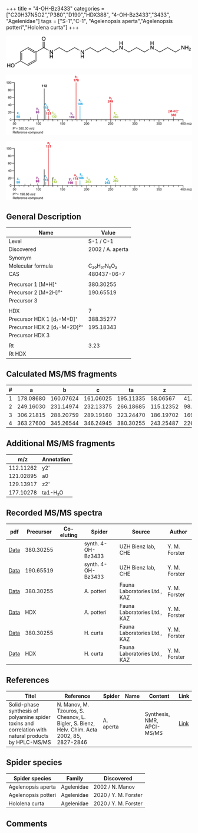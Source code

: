 +++
title = "4-OH-Bz3433"
categories = ["C20H37N5O2","P380","D190","HDX388",
"4-OH-Bz3433","3433",
"Agelenidae"]
tags = ["S-1","C-1",
"Agelenopsis aperta","Agelenopsis potteri","Hololena curta"]
+++

![](/img/4-OH-Bz3433.png)

![](/img_MSMS/380_4-OH-Bz3433.png?classes=border)

![](/img_MSMS/380_4-OH-Bz3433_2.png?classes=border)

## General Description

| Name                        | Value            |
|-----------------------------|------------------|
| Level                       | S-1 / C-1                |
| Discovered                  | 2002 / A. aperta |
| Synonym                     |                  |
| Molecular formula           | C₂₀H₃₇N₅O₂       |
| CAS                         | 480437-06-7      |
|                             |                  |
| Precursor 1 [M+H]⁺          | 380.30255        |
| Precursor 2 [M+2H]²⁺        | 190.65519        |
| Precursor 3                 |                  |
|                             |                  |
| HDX                         | 7                |
| Precursor HDX 1 [d₇-M+D]⁺   | 388.35277        |
| Precursor HDX 2 [d₇-M+2D]²⁺ | 195.18343        |
| Precursor HDX 3             |                  |
|                             |                  |
| Rt                          | 3.23             |
| Rt HDX                      |                  |

## Calculated MS/MS fragments

| # | a         | b         | c         | ta        | z         | y         | tz        |
|---|-----------|-----------|-----------|-----------|-----------|-----------|-----------|
| 1 | 178.08680 | 160.07624 | 161.06025 | 195.11335 | 58.06567  | 41.03912  | 75.09222  |
| 2 | 249.16030 | 231.14974 | 232.13375 | 266.18685 | 115.12352 | 98.09697  | 132.15007 |
| 3 | 306.21815 | 288.20759 | 289.19160 | 323.24470 | 186.19702 | 169.17047 | 203.22357 |
| 4 | 363.27600 | 345.26544 | 346.24945 | 380.30255 | 243.25487 | 226.22832 | 260.28142 |

## Additional MS/MS fragments

| m/z       | Annotation |
|-----------|------------|
| 112.11262 | y2'        |
| 121.02895 | a0         |
| 129.13917 | z2'        |
| 177.10278 | ta1-H₂O    |

## Recorded MS/MS spectra

| pdf                                     | Precursor | Co-eluting | Spider             | Source             | Author        |
|-----------------------------------------|-----------|------------|--------------------|--------------------|---------------|
| [Data](/pdf/380_4-OH-Bz3433_3-23.pdf)   | 380.30255 |            | synth. 4-OH-Bz3433 | UZH Bienz lab, CHE | Y. M. Forster |
| [Data](/pdf/380_4-OH-Bz3433_3-23_2.pdf) | 190.65519 |            | synth. 4-OH-Bz3433 | UZH Bienz lab, CHE | Y. M. Forster |
| [Data](/pdf/A-potteri/380_4-OH-Bz3433_Ap.pdf) | 380.30255 |           | A. potteri | Fauna Laboratories Ltd., KAZ | Y. M. Forster |
| [Data](/pdf/A-potteri/380_4-OH-Bz3433_Ap_HDX.pdf) | HDX |           | A. potteri | Fauna Laboratories Ltd., KAZ | Y. M. Forster |
| [Data](/pdf/H-curta/380_4-OH-Bz3433_Hc.pdf) | 380.30255 |           | H. curta | Fauna Laboratories Ltd., KAZ | Y. M. Forster |
| [Data](/pdf/H-curta/380_4-OH-Bz3433_Hc_HDX.pdf) | HDX |           | H. curta | Fauna Laboratories Ltd., KAZ | Y. M. Forster |

## References

| Titel                                                                                                | Reference                                                                                   | Spider    | Name | Content               | Link                                              |
|------------------------------------------------------------------------------------------------------|---------------------------------------------------------------------------------------------|-----------|------|-----------------------|---------------------------------------------------|
| Solid-phase synthesis of polyamine spider toxins and correlation with natural products by HPLC-MS/MS | N. Manov, M. Tzouros, S. Chesnov, L. Bigler, S. Bienz, Helv. Chim. Acta 2002, 85, 2827-2846 | A. aperta |      | Synthesis, NMR, APCI-MS/MS | [Link](https://onlinelibrary.wiley.com/doi/abs/10.1002/1522-2675%28200209%2985%3A9%3C2827%3A%3AAID-HLCA2827%3E3.0.CO%3B2-5) |

## Spider species

| Spider species     | Family     | Discovered      |
|--------------------|------------|-----------------|
| Agelenopsis aperta | Agelenidae | 2002 / N. Manov |
| Agelenopsis potteri | Agelenidae | 2020 / Y. M. Forster |
| Hololena curta | Agelenidae | 2020 / Y. M. Forster |

## Comments